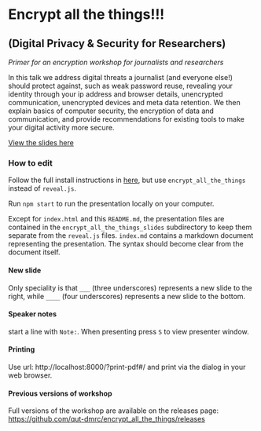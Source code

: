 # Encrypt all the things!!!

## (Digital Privacy & Security for Researchers)

*Primer for an encryption workshop for journalists and researchers*

In this talk we address digital threats a journalist (and everyone else!) should protect against, such as weak password reuse, revealing your identity through your ip address and browser details, unencrypted communication, unencrypted devices and meta data retention. We then explain basics of computer security, the encryption of data and communication, and provide recommendations for existing tools to make your digital activity more secure.

[View the slides here](https://flxvctr.github.io/encrypt_all_the_things_primer/)

### How to edit

Follow the full install instructions in [here](README_reveal.js.md#full-setup), but use `encrypt_all_the_things` instead of `reveal.js`.

Run `npm start` to run the presentation locally on your computer.

Except for `index.html` and this `README.md`, the presentation files are contained in the `encrypt_all_the_things_slides` subdirectory to keep them separate from the `reveal.js` files.
`index.md` contains a markdown document representing the presentation. The syntax should become clear from the document itself.

#### New slide

Only speciality is that `___` (three underscores) represents a new slide to the right, while `____` (four underscores) represents a new slide to the bottom.

#### Speaker notes

start a line with `Note:`. When presenting press `S` to view presenter window.

#### Printing

Use url: http://localhost:8000/?print-pdf#/ and print via the dialog in your web browser.

#### Previous versions of workshop

Full versions of the workshop are available on the releases page: https://github.com/qut-dmrc/encrypt_all_the_things/releases

